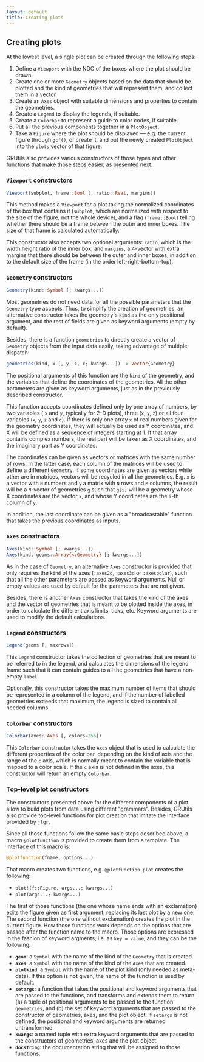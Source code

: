 ```yaml
---
layout: default
title: Creating plots
---
```

## Creating plots

At the lowest level, a single plot can be created through the following steps:

1. Define a `Viewport` with the NDC of the boxes where the plot should be drawn.
2. Create one or more `Geometry` objects based on the data that should be plotted and the kind of geometries that will represent them, and collect them in a vector.
3. Create an `Axes` object with suitable dimensions and properties to contain the geometries.
4. Create a `Legend` to display the legends, if suitable.
5. Create a `Colorbar` to represent a guide to color codes, if suitable.
6. Put all the previous components together in a `PlotObject`.
7. Take a `Figure` where the plot should be displayed &mdash; e.g. the current figure through `gcf()`, or create it, and put the newly created `PlotObject` into the `plots` vector of that figure.

GRUtils also provides various constructors of those types and other functions that
make those steps easier, as presented next.

### `Viewport` constructors

```julia
Viewport(subplot, frame::Bool [, ratio::Real, margins])
```

This method makes a `Viewport` for a plot taking the normalized coordinates of the box that contains it (`subplot`, which are normalized with respect to the size of the figure, not the whole device), and a flag (`frame::Bool`) telling whether there should be a frame between the outer and inner boxes. The size of that frame is calculated automatically.

This constructor also accepts two optional arguments: `ratio`, which is the width:height ratio of the inner box, and `margins`, a 4-vector with extra margins that there should be between the outer and inner boxes, in addition to the default size of the frame (in the order left-right-bottom-top).

### `Geometry` constructors

```julia
Geometry(kind::Symbol [; kwargs...])
```

Most geometries do not need data for all the possible parameters that the `Geometry` type accepts. Thus, to simplify the creation of geometries, an alternative constructor takes the geometry's `kind` as the only positional argument, and the rest of fields are given as keyword arguments (empty by default).

Besides, there is a function `geometries` to directly create a vector of `Geometry` objects from the input data easily, taking advantage of multiple dispatch:

```julia
geometries(kind, x [, y, z, c; kwargs...]) -> Vector{Geometry}
```

The positional arguments of this function are the `kind` of the geometry, and the variables that define the coordinates of the geometries. All the other parameters are given as keyword arguments, just as in the previously described constructor.

This function accepts coordinates defined only by one array of numbers, by two variables ( `x` and `y`, typically for 2-D plots), three (`x`, `y`, `z`) or all four variables (`x`, `y`, `z` and `c`). If there is only one array `x` of real numbers given for the geometry coordinates, they will actually be used as Y coordinates, and X will be defined as a sequence of integers starting at 1. If that array contains complex numbers, the real part
will be taken as X coordinates, and the imaginary part as Y coordinates.

The coordinates can be given as vectors or matrices with the same number of rows. In the latter case, each column of the matrices will be used to define a different `Geometry`. If some coordinates are given as vectors while other are in matrices, vectors will be recycled in all the geometries. E.g. `x` is a vector with `N` numbers and `y` a matrix with `N` rows and `M` columns, the result will be a `N`-vector of geometries `g` such that `g[i]` will be a geometry whose X coordinates are the vector `x`, and whose Y coordinates are the `i`-th column of `y`.

In addition, the last coordinate can be given as a "broadcastable" function that takes the previous coordinates as inputs.

### `Axes` constructors

```julia
Axes(kind::Symbol [; kwargs...])
Axes(kind, geoms::Array{<:Geometry} [; kwargs...])
```

As in the case of `Geometry`, an alternative `Axes` constructor is provided that only requires the `kind` of the axes (`:axes2d`, `:axes3d` or `:axespolar`),
such that all the other parameters are passed as keyword arguments. Null or
empty values are used by default for the parameters that are not given.

Besides, there is another `Axes` constructor that takes the kind of the axes and the vector of geometries that is meant to be plotted inside the axes, in order to calculate the different axis limits, ticks, etc. Keyword arguments are used to modify the default calculations.

### `Legend` constructors

```julia
Legend(geoms [, maxrows])
```

This `Legend` constructor takes the collection of geometries that are meant to be referred to in the legend, and calculates the dimensions of the legend frame such that it can contain guides to all the geometries that have a non-empty `label`.

Optionally, this constructor takes the maximum number of items that should be represented in a column of the legend, and if the number of labelled geometries exceeds that maximum, the legend is sized to contain all needed columns.

### `Colorbar` constructors

```julia
Colorbar(axes::Axes [, colors=256])
```

This `Colorbar` constructor takes the `Axes` object that is used to calculate the different properties of the color bar, depending on the kind of axis and the range of the `c` axis, which is normally meant to contain the variable that is mapped to a color scale. If the `c` axis is not defined in the axes, this constructor will return an empty `Colorbar`.

### Top-level plot constructors

The constructors presented above for the different components of a plot allow to build plots from data using different "grammars". Besides, GRUtils also provide top-level functions for plot creation that imitate the interface provided by `jlgr`.

Since all those functions follow the same basic steps described above, a macro `@plotfunction` is provided to create them from a template. The interface of this macro is:

```julia
@plotfunction(fname, options...)
```

That macro creates two functions, e.g. `@plotfunction plot` creates the following:

* `plot!(f::Figure, args...; kwargs...)`
* `plot(args...; kwargs...)`

The first of those functions (the one whose name ends with an exclamation) edits the figure given as first argument, replacing its last plot by a new one. The second function (the one without exclamation) creates the plot in the current figure. How those functions work depends on the options that are passed after the function name to the macro. Those options are expressed in the fashion of keyword argments, i.e. as
`key = value`, and they can be the following:

* **`geom`**: a `Symbol` with the name of the kind of the `Geometry` that is created.
* **`axes`**: a `Symbol` with the name of the kind of the `Axes` that are created.
* **`plotkind`**: a `Symbol` with the name of the plot kind (only needed as meta-data). If this option is not given, the name of the function is used by default.
* **`setargs`**: a function that takes the positional and keyword arguments that are passed to the functions, and transforms and extends them to return: (a) a tuple of positional arguments to be passed to the function `geometries`, and (b) the set of keyword arguments that are passed to the constructor of geometries, axes, and the plot object. If `setargs` is not defined, the positional and keyword arguments are returned untransformed.
* **`kwargs`**: a named tuple with extra keyword arguments that are passed to the constructors of geometries, axes and the plot object.
* **`docstring`**: the documentation string that will be assigned to those functions.
